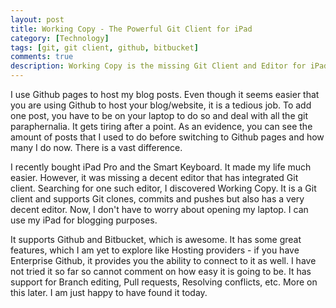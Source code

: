 ```yaml
---
layout: post
title: Working Copy - The Powerful Git Client for iPad
category: [Technology]
tags: [git, git client, github, bitbucket]
comments: true
description: Working Copy is the missing Git Client and Editor for iPad.  
---
```


I use Github pages to host my blog posts. Even though it seems easier that you are using Github to host your blog/website, it is a tedious job. To add one post, you have to be on your laptop to do so and deal with all the git paraphernalia. It gets tiring after a point. As an evidence, you can see the amount of posts that I used to do before switching to Github pages and how many I do now. There is a vast difference. 

I recently bought iPad Pro and the Smart Keyboard. It made my life much easier. However, it was missing a decent editor that has integrated Git client. Searching for one such editor, I discovered Working Copy. It is a Git client and supports Git clones, commits and pushes but also has a very decent editor. Now, I don't have to worry about opening my laptop. I can use my iPad for blogging purposes.

It supports Github and Bitbucket, which is awesome. It has some great features, which I am yet to explore like Hosting providers - if you have Enterprise Github, it provides you the ability to connect to it as well. I have not tried it so far so cannot comment on how easy it is going to be. It has support for Branch editing, Pull requests, Resolving conflicts, etc. More on this later. I am just happy to have found it today. 
